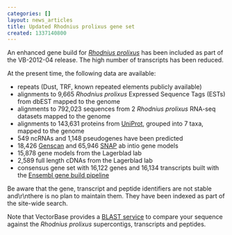 ```yaml
---
categories: []
layout: news_articles
title: Updated Rhodnius prolixus gene set
created: 1337140800
---
```

<p>An enhanced gene build for <a href="/organisms/rhodnius-prolixus"><em>Rhodnius prolixus</em></a> has been included as part of the VB-2012-04 release.  The high number of transcripts has been reduced.</p>
At the present time, the following data are available:
<ul>
<li>repeats (Dust, TRF, known repeated elements publicly available)</li>
<li>alignments to 9,665 <em>Rhodnius prolixus</em> Expressed Sequence Tags (ESTs) from dbEST mapped to the genome</li>
<li>alignments to 792,023 sequences from 2 <em>Rhodnius prolixus</em> RNA-seq datasets mapped to the genome</li>
<li>alignments to 143,631 proteins from <a href="http://www.uniprot.org/">UniProt</a>, grouped into 7 taxa, mapped to the genome</li>
<li>549 ncRNAs and 1,148 pseudogenes have been predicted</li>
<li>18,426 <a href="http://genes.mit.edu/GENSCAN.html">Genscan</a> and 65,946 <a href="http://korflab.ucdavis.edu/software.html">SNAP</a> ab intio gene models</li>
<li>15,878 gene models from the Lagerblad lab</li>
<li>2,589 full length cDNAs from the Lagerblad lab</li>
<li>consensus gene set with 16,122 genes and  16,134 transcripts built with the <a href="http://www.ensembl.org/info/docs/genebuild/genome_annotation.html">Ensembl gene build pipeline</a></li>
</ul>
<p>Be aware that the gene, transcript and peptide identifiers are not stable and\r\nthere is no plan to maintain them.  They have been indexed as part of the site-wide search.</p>
<p>Note that VectorBase provides a <a href="/blast/">BLAST service</a> to compare your sequence against the <em>Rhodnius prolixus</em> supercontigs, transcripts and peptides.</p>
